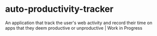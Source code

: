 # auto-productivity-tracker
An application that track the user's web activity and record their time on apps that they deem productive or unproductive | Work in Progress
